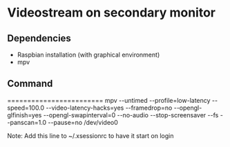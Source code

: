 # Videostream on secondary monitor
## Dependencies
<ul>
  <li>Raspbian installation (with graphical environment)</li>
  <li>mpv</li>
</ul>

## Command
========================
    mpv --untimed --profile=low-latency --speed=100.0 --video-latency-hacks=yes --framedrop=no --opengl-glfinish=yes --opengl-swapinterval=0 --no-audio --stop-screensaver --fs --panscan=1.0 --pause=no /dev/video0

Note: Add this line to ~/.xsessionrc to have it start on login
